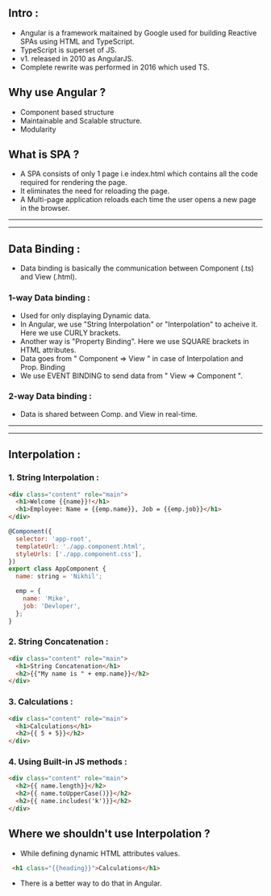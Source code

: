 ## Intro :

- Angular is a framework maitained by Google used for building Reactive SPAs using HTML and TypeScript.
- TypeScript is superset of JS.
- v1. released in 2010 as AngularJS.
- Complete rewrite was performed in 2016 which used TS.

## Why use Angular ?

- Component based structure
- Maintainable and Scalable structure.
- Modularity

## What is SPA ?

- A SPA consists of only 1 page i.e index.html which contains all the code required for rendering the page.
- It eliminates the need for reloading the page.
- A Multi-page application reloads each time the user opens a new page in the browser.

---
---

## Data Binding :

- Data binding is basically the communication between Component (.ts) and View (.html).

### 1-way Data binding :

- Used for only displaying Dynamic data.
- In Angular, we use "String Interpolation" or "Interpolation" to acheive it. Here we use CURLY brackets.
- Another way is "Property Binding". Here we use SQUARE brackets in HTML attributes.
- Data goes from " Component => View " in case of Interpolation and Prop. Binding
- We use EVENT BINDING to send data from " View => Component ".

### 2-way Data binding :

- Data is shared between Comp. and View in real-time.

---
---

## Interpolation :

### 1. String Interpolation :

```html
<div class="content" role="main">
  <h1>Welcome {{name}}!</h1>
  <h1>Employee: Name = {{emp.name}}, Job = {{emp.job}}</h1>
</div>
```

```js
@Component({
  selector: 'app-root',
  templateUrl: './app.component.html',
  styleUrls: ['./app.component.css'],
})
export class AppComponent {
  name: string = 'Nikhil';

  emp = {
    name: 'Mike',
    job: 'Devloper',
  };
}
```
### 2. String Concatenation :

```html
<div class="content" role="main">
  <h1>String Concatenation</h1>
  <h2>{{"My name is " + emp.name}}</h2>
</div>
```

### 3. Calculations :

```html
<div class="content" role="main">
  <h1>Calculations</h1>
  <h2>{{ 5 + 5}}</h2>
</div>
```

### 4. Using Built-in JS methods :

```html
<div class="content" role="main">
  <h2>{{ name.length}}</h2>
  <h2>{{ name.toUpperCase()}}</h2>
  <h2>{{ name.includes('k')}}</h2>
</div>
```

## Where we shouldn't use Interpolation ?

- While defining dynamic HTML attributes values.
```html
 <h1 class="{{heading}}">Calculations</h1>
```
- There is a better way to do that in Angular.
















